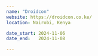 ```yaml
---
name: "Droidcon"
website: https://droidcon.co.ke/
location: Nairobi, Kenya

date_start: 2024-11-06
date_end:   2024-11-08

---
```

